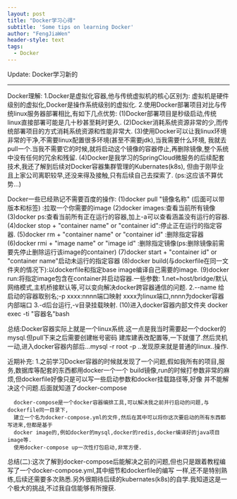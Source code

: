 ```yaml
---
layout: post
title: "Docker学习心得"
subtitle: 'Some tips on learning Docker'
author: "FengJiaWen"
header-style: text
tags:
  - Docker
---
```


Update: Docker学习新的

---

Docker理解:
    1.Docker是虚拟化容器,他与传统虚拟机的核心区别为:
        虚拟机是硬件级别的虚拟化,Docker是操作系统级别的虚拟化.
    2.使用Docker部署项目对比与传统linux服务器部署相比,有如下几点优势:
        (1)Docker部署项目是秒级启动,传统linux直接部署可能是几十秒甚至耗时更久.
        (2)Docker消耗系统资源非常的少,而传统部署项目的方式消耗系统资源和性能非常大.
        (3)使用Docker可以让我linux环境非常的干净,不需要linux配置很多环境(甚至不需要jdk),当我需要什么环境,
           我就去pull一个.当我不需要它的时候,就将启动这个镜像的容器停止,再删除镜像,整个系统中没有任何的冗余和残留.
        (4)Docker是我学习的SpringCloud微服务的后续配套技术,我还了解到后续对Docker容器集群管理的Kubernates(k8s),
           但由于刚毕业且上家公司离职较早,还没来得及接触,只有后续自己去探索了. (ps:这应该不算优势...)

Docker一些已经熟记不需要百度的操作:
   (1)docker pull "镜像名称" (后面可以带版本和标签) :拉取一个你需要的image
   (2)docker images:查看当前所有镜像
   (3)docker ps:查看当前所有正在运行的容器,加上-a可以查看涵盖没有运行的容器.
   (4)docker stop + "container name" or "container id":停止正在运行的指定容器.
   (5)docker rm + "container name" or "container id" :删除指定容器
   (6)docker rmi + "image name" or "image id" :删除指定镜像(ps:删除镜像前需要先停止删除运行该image的container)
   (7)docker start + "container id" or "container name"启动未运行的指定容器
   (8)docker build(与dockerfile在同一文件夹的情况下):以dockerfile和指定base image编译自己需要的image.
   (9)docker run:将指定image包含在container并启动容器.一些参数:
      1.net=host/bridge/默认 网络模式,主机桥接默认等,可以变向解决docker跨容器通信的问题.
      2.--name 给启动的容器取别名;-p xxxx:nnnn端口映射 xxxx为linux端口,nnnn为docker容器内部端口
      3.-d后台运行,-v目录挂载映射.
   (10)进入docker容器内部文件夹 docker exec -ti "容器名"bash 

 总结:Docker容器实际上就是一个linux系统.这一点是我当时需要起一个docker的mysql.但pull下来之后需要创建帐号密码
     建库建表改配置等,一下就僵了.然后灵机一动,进入docker容器内部后...mysql -r root -p ..发现原来就是普通的linux..操作.

 近期补充:
    1.之前学习Docker容器的时候就发现了一个问题,假如我所有的项目,服务,数据库等配套的东西都用docker一个一个
      build镜像,run的时候打参数非常的麻烦,但dockerfile好像只是可以写一些启动参数和docker挂载路径等,好像
      并不能解决这个问题.后面就知道了docker-compose

      docker-compose是一个docker容器编排工具,可以解决我之前并行启动的问题,与dockerfile同一目录下,
      建立一个名为docker-compose.yml的文件,然后在其中可以将你这次要启动的所有东西都写进来,但都是基于
      docker image的,例如docker的mysql,docker的redis,docker编译好的java项目image等.
      使用docker-compose up一次性打包启动,非常方便.

 总结(二):这次了解到docker-compose后能解决之前的问题,但也只是跟着教程编写了一个docker-compose.yml,其中细节和dockerfile的编写
         一样,还不是特别熟练,后续还需要多次熟悉.另外很期待后续的kubernates(k8s)的自学.我知道这是一个极大的挑战,不过我自信能够有所搜获.
    
